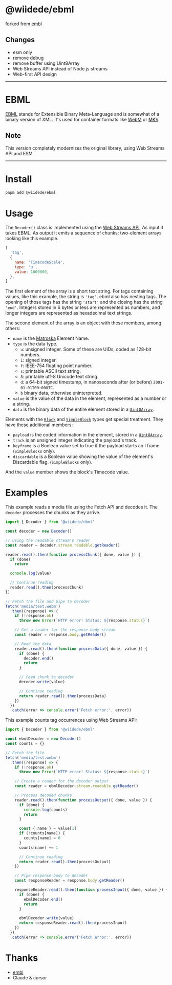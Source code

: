 # @wiidede/ebml

forked from [embl](https://github.com/node-ebml/node-ebml)

## Changes

- esm only
- remove debug
- remove buffer using Uint8Array
- Web Streams API instead of Node.js streams
- Web-first API design

---

# EBML

[EBML][ebml] stands for Extensible Binary Meta-Language and is somewhat of a
binary version of XML. It's used for container formats like [WebM][webm] or
[MKV][mkv].

## Note

This version completely modernizes the original library, using Web Streams API and ESM.

---

# Install

```bash
pnpm add @wiidede/ebml
```

# Usage

The `Decoder()` class is implemented using the [Web Streams API](https://developer.mozilla.org/en-US/docs/Web/API/Streams_API).
As input it takes EBML. As output it emits a sequence of chunks: two-element
arrays looking like this example.

```js
[
  'tag',
  {
    name: 'TimecodeScale',
    type: 'u',
    value: 1000000,
  },
]
```

The first element of the array is a short text string. For tags containing
values, like this example, the string is `'tag'`. ebml also has nesting tags.
The opening of those tags has the string `'start'` and the closing has the
string `'end'`. Integers stored in 6 bytes or less are represented as numbers,
and longer integers are represented as hexadecimal text strings.

The second element of the array is an object with these members, among others:

- `name` is the [Matroska][mkv] Element Name.
- `type` is the data type.
  - `u`: unsigned integer. Some of these are UIDs, coded as 128-bit numbers.
  - `i`: signed integer.
  - `f`: IEEE-754 floating point number.
  - `s`: printable ASCII text string.
  - `8`: printable utf-8 Unicode text string.
  - `d`: a 64-bit signed timestamp, in nanoseconds after (or before) `2001-01-01T00:00UTC`.
  - `b` binary data, otherwise uninterpreted.
- `value` is the value of the data in the element, represented as a number or a string.
- `data` is the binary data of the entire element stored in a [`Uint8Array`][mdn-uint8array].

Elements with the [`Block`][mkv-block] and [`SimpleBlock`][mkv-sblock] types
get special treatment. They have these additional members:

- `payload` is the coded information in the element, stored in a [`Uint8Array`][mdn-uint8array].
- `track` is an unsigned integer indicating the payload's track.
- `keyframe` is a Boolean value set to true if the payload starts an I frame (`SimpleBlocks` only).
- `discardable` is a Boolean value showing the value of the element's Discardable flag. (`SimpleBlocks` only).

And the `value` member shows the block's Timecode value.

# Examples

This example reads a media file using the Fetch API and decodes it. The `decoder`
processes the chunks as they arrive.

```js
import { Decoder } from '@wiidede/ebml'

const decoder = new Decoder()

// Using the readable stream's reader
const reader = decoder.stream.readable.getReader()

reader.read().then(function processChunk({ done, value }) {
  if (done)
    return

  console.log(value)

  // Continue reading
  reader.read().then(processChunk)
})

// Fetch the file and pipe to decoder
fetch('media/test.webm')
  .then((response) => {
    if (!response.ok)
      throw new Error(`HTTP error! Status: ${response.status}`)

    // Get a reader for the response body stream
    const reader = response.body.getReader()

    // Read the data
    reader.read().then(function processData({ done, value }) {
      if (done) {
        decoder.end()
        return
      }

      // Feed chunk to decoder
      decoder.write(value)

      // Continue reading
      return reader.read().then(processData)
    })
  })
  .catch(error => console.error('Fetch error:', error))
```

This example counts tag occurrences using Web Streams API:

```js
import { Decoder } from '@wiidede/ebml'

const ebmlDecoder = new Decoder()
const counts = {}

// Fetch the file
fetch('media/test.webm')
  .then((response) => {
    if (!response.ok)
      throw new Error(`HTTP error! Status: ${response.status}`)

    // Create a reader for the decoder output
    const reader = ebmlDecoder.stream.readable.getReader()

    // Process decoded chunks
    reader.read().then(function processOutput({ done, value }) {
      if (done) {
        console.log(counts)
        return
      }

      const { name } = value[1]
      if (!counts[name]) {
        counts[name] = 0
      }
      counts[name] += 1

      // Continue reading
      return reader.read().then(processOutput)
    })

    // Pipe response body to decoder
    const responseReader = response.body.getReader()

    responseReader.read().then(function processInput({ done, value }) {
      if (done) {
        ebmlDecoder.end()
        return
      }

      ebmlDecoder.write(value)
      return responseReader.read().then(processInput)
    })
  })
  .catch(error => console.error('Fetch error:', error))
```

# Thanks

- [embl](https://github.com/node-ebml/node-ebml)
- Claude & cursor

[ebml]: http://ebml.sourceforge.net/
[mdn-uint8array]: https://developer.mozilla.org/en-US/docs/Web/JavaScript/Reference/Global_Objects/Uint8Array
[mkv]: http://www.matroska.org/technical/specs/index.html
[mkv-block]: https://www.matroska.org/technical/specs/index.html#block_structure
[mkv-sblock]: https://www.matroska.org/technical/specs/index.html#simpleblock_structure
[webm]: https://www.webmproject.org/

